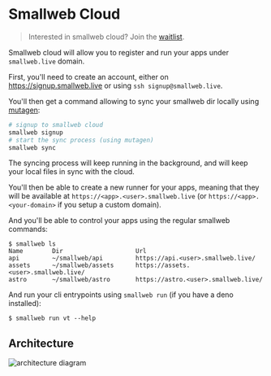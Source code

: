 # Smallweb Cloud

> Interested in smallweb cloud? Join the [waitlist](https://cloud.smallweb.run).

Smallweb cloud will allow you to register and run your apps under `smallweb.live` domain.

First, you'll need to create an account, either on https://signup.smallweb.live or using `ssh signup@smallweb.live`.

You'll then get a command allowing to sync your smallweb dir locally using [mutagen](https://mutagen.io):

```sh
# signup to smallweb cloud
smallweb signup
# start the sync process (using mutagen)
smallweb sync
```

The syncing process will keep running in the background, and will keep your local files in sync with the cloud.

You'll then be able to create a new runner for your apps, meaning that they will be available at `https://<app>.<user>.smallweb.live` (or `https://<app>.<your-domain>` if you setup a custom domain).

And you'll be able to control your apps using the regular smallweb commands:

```console
$ smallweb ls
Name        Dir                    Url
api         ~/smallweb/api         https://api.<user>.smallweb.live/
assets      ~/smallweb/assets      https://assets.<user>.smallweb.live/
astro       ~/smallweb/astro       https://astro.<user>.smallweb.live/
```

And run your cli entrypoints using `smallweb run` (if you have a deno installed):

```
$ smallweb run vt --help
```

## Architecture

![architecture diagram](https://assets.smallweb.run/architecture.excalidraw.png)
